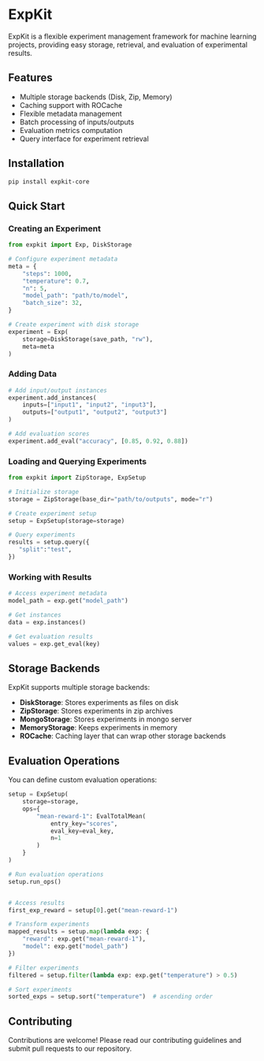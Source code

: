 # ExpKit

ExpKit is a flexible experiment management framework for machine learning projects, providing easy storage, retrieval, and evaluation of experimental results.

## Features

- Multiple storage backends (Disk, Zip, Memory)
- Caching support with ROCache
- Flexible metadata management
- Batch processing of inputs/outputs
- Evaluation metrics computation
- Query interface for experiment retrieval

## Installation

```bash
pip install expkit-core
```

## Quick Start

### Creating an Experiment

```python
from expkit import Exp, DiskStorage

# Configure experiment metadata
meta = {
    "steps": 1000,
    "temperature": 0.7,
    "n": 5,
    "model_path": "path/to/model",
    "batch_size": 32,
}

# Create experiment with disk storage
experiment = Exp(
    storage=DiskStorage(save_path, "rw"),
    meta=meta
)
```

### Adding Data

```python
# Add input/output instances
experiment.add_instances(
    inputs=["input1", "input2", "input3"],
    outputs=["output1", "output2", "output3"]
)

# Add evaluation scores
experiment.add_eval("accuracy", [0.85, 0.92, 0.88])
```

### Loading and Querying Experiments

```python
from expkit import ZipStorage, ExpSetup

# Initialize storage
storage = ZipStorage(base_dir="path/to/outputs", mode="r")

# Create experiment setup
setup = ExpSetup(storage=storage)

# Query experiments
results = setup.query({
   "split":"test",
})
```

### Working with Results

```python
# Access experiment metadata
model_path = exp.get("model_path")

# Get instances
data = exp.instances()

# Get evaluation results
values = exp.get_eval(key)
```

## Storage Backends

ExpKit supports multiple storage backends:

- **DiskStorage**: Stores experiments as files on disk
- **ZipStorage**: Stores experiments in zip archives
- **MongoStorage**: Stores experiments in mongo server
- **MemoryStorage**: Keeps experiments in memory
- **ROCache**: Caching layer that can wrap other storage backends

## Evaluation Operations

You can define custom evaluation operations:

```python
setup = ExpSetup(
    storage=storage,
    ops={
        "mean-reward-1": EvalTotalMean(
            entry_key="scores",
            eval_key=eval_key,
            n=1
        )
    }
)

# Run evaluation operations
setup.run_ops()


# Access results
first_exp_reward = setup[0].get("mean-reward-1")

# Transform experiments
mapped_results = setup.map(lambda exp: {
    "reward": exp.get("mean-reward-1"),
    "model": exp.get("model_path")
})

# Filter experiments
filtered = setup.filter(lambda exp: exp.get("temperature") > 0.5)

# Sort experiments
sorted_exps = setup.sort("temperature")  # ascending order

```

## Contributing

Contributions are welcome! Please read our contributing guidelines and submit pull requests to our repository.
